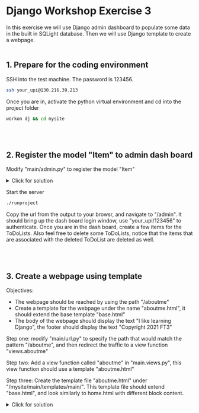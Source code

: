 # Django Workshop Exercise 3

In this exercise we will use Django admin dashboard to populate some data in the built in SQLight database. Then we will use Django template to create a webpage.
<br/><br/>
## 1. Prepare for the coding environment  

SSH into the test machine. The password is 123456.
```sh
ssh your_upi@130.216.39.213
```
Once you are in, activate the python virtual environment and cd into the project folder
```sh
workon dj && cd mysite
```
<br/><br/>

## 2. Register the model "Item" to admin dash board

Modify "main/admin.py" to register the model "Item"
<details>
  <summary>Click for solution</summary>
  
```sh
from django.contrib import admin
from .models import ToDoList, Item

# Register your models here.
admin.site.register(ToDoList)
admin.site.register(Item)
```
</details>  

Start the server
```sh
./runproject
```

Copy the url from the output to your browsr, and navigate to "/admin". It should bring up the dash board login window, use "your_upi/123456" to authenticate. Once you are in the dash board, create a few items for the ToDoLists. Also feel free to delete some ToDoLists, notice that the items that are associated with the deleted ToDoList are deleted as well.

<br/><br/>
## 3. Create a webpage using template 
Objectives:
- The webpage should be reached by using the path "/aboutme"
- Create a template for the webpage under the name "aboutme.html", it should extend the base template "base.html"
- The body of the webpage should display the text "I like learning Django", the footer should display the text "Copyright 2021 FT3"

Step one: modify "main/url.py" to specify the path that would match the pattern "/aboutme", and then redirect the traffic to a view function "views.aboutme"

Step two: Add a view function called "aboutme" in "main.views.py", this view function should use a template "aboutme.html"

Step three: Create the template file "aboutme.html" under "/mysite/main/templates/main/". This template file should extend "base.html", and look similarly to home.html with different block content.  

<details>
  <summary>Click for solution</summary>
```sh
{% extends 'main/base.html' %}
{% block content %}
        <p>I like learning Django</p>
{% endblock %}
{% block footer %}
        <p>Copyright 2021 FT3</p>
{% endblock %}
```
</details>
